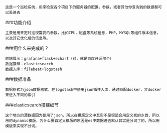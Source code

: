 ```
这是一个巡检系统，用来检查各个项目下的服务器的配置，参数，或者其他你查询到的数据都可以丢进去
```
###功能介绍
```
主要是用来定时巡视需要的参数，比如CPU，磁盘等系统信息，PHP，MYSQL等组件版本信息，以及其它优化后的信息等。
```
###用什么来完成的？
```
前端展示：grafana+flask+echart（对，就是百度开源那个）
数据存储：elasticsearch
数据入库：filebeat+logstash
```
###数据准备
```
数据格式为json数据格式，在logstash中使用json插件入库，通过匹配docker，非docker来进入不同的索引
```

###elasticsearch搭建细节
```
这个地方的源数据因为使用了json，所以在模版定义中其实不是很适合用定义死的东西，所以用的dynamic模版，为什么要自定义模版的原因是es中数据进去默认其实是分词了的，所以用模版来实现不分词。
```
